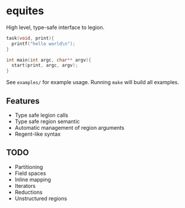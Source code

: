 equites
=======

High level, type-safe interface to legion. 

```cpp
task(void, print){
  printf("hello world\n");
}

int main(int argc, char** argv){
  start(print, argc, argv);
}
```

See `examples/` for example usage. Running `make` will build all examples.

## Features
- Type safe legion calls
- Type safe region semantic
- Automatic management of region arguments
- Regent-like syntax

## TODO
- Partitioning
- Field spaces
- Inline mapping
- Iterators
- Reductions
- Unstructured regions

